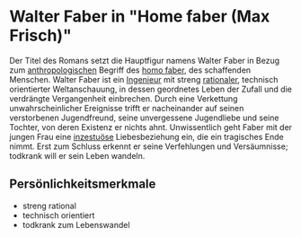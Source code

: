 # Walter Faber in "Home faber (Max Frisch)"

Der Titel des Romans setzt die Hauptfigur namens Walter Faber in Bezug zum [anthropologischen](https://de.wikipedia.org/wiki/Anthropologie) Begriff des [homo faber](https://de.wikipedia.org/wiki/Homo_faber_(Anthropologie)), des schaffenden Menschen. Walter Faber ist ein [Ingenieur](https://de.wikipedia.org/wiki/Ingenieur) mit streng [rationaler](https://de.wikipedia.org/wiki/Rationalität), technisch orientierter Weltanschauung, in dessen geordnetes Leben der   Zufall und die verdrängte Vergangenheit einbrechen. Durch eine   Verkettung unwahrscheinlicher Ereignisse trifft er nacheinander auf   seinen verstorbenen Jugendfreund, seine unvergessene Jugendliebe und   seine Tochter, von deren Existenz er nichts ahnt. Unwissentlich geht   Faber mit der jungen Frau eine [inzestuöse](https://de.wikipedia.org/wiki/Inzest) Liebesbeziehung ein, die ein tragisches Ende nimmt. Erst zum Schluss  erkennt er seine Verfehlungen und Versäumnisse; todkrank will er sein  Leben wandeln.

## Persönlichkeitsmerkmale

* streng rational
* technisch orientiert
* todkrank zum Lebenswandel